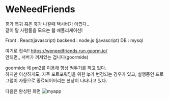 # WeNeedFriends

휴가 복귀 혹은 휴가 나갈때 택시비가 아깝다..  
같이 탈 사람들을 모으는 웹 애플리케이션!

Front : React(javascript)
backend : node.js (javascript)
DB : mysql


여기로 접속!! https://weneedfriends.run.goorm.io/  
안되면,, 서버가 꺼져있는 겁니다(goormide)

goormide 에 pm2를 이용해 항상 켜두기를 하고 있다.  
하지만 이상하게도, 자주 포트포워딩을 위한 ip가 변경되는 경우가 있고, 실행중인 프로그램이 자동으로 종료되어버리는 현상이 나타나고 있다.

다음은 완성된 화면
![myapp](https://user-images.githubusercontent.com/83493949/187597574-7b48e0a9-229b-430b-9681-b14e924932c1.png)
